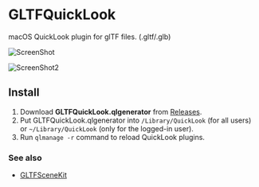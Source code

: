 # GLTFQuickLook
macOS QuickLook plugin for glTF files. (.gltf/.glb)

![ScreenShot](https://github.com/magicien/GLTFQuickLook/blob/master/screenshot.png)

![ScreenShot2](https://github.com/magicien/GLTFQuickLook/blob/master/screenshot2.gif)

## Install

1. Download **GLTFQuickLook.qlgenerator** from [Releases](https://github.com/magicien/GLTFQuickLook/releases/latest).
2. Put GLTFQuickLook.qlgenerator into `/Library/QuickLook` (for all users) or `~/Library/QuickLook` (only for the logged-in user).
3. Run `qlmanage -r` command to reload QuickLook plugins.

### See also

- [GLTFSceneKit](https://github.com/magicien/GLTFSceneKit/)
